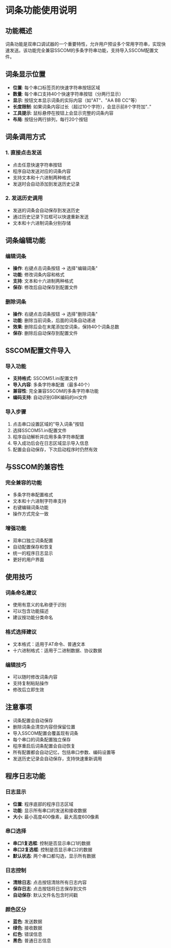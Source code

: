 # 词条功能使用说明

## 功能概述

词条功能是双串口调试器的一个重要特性，允许用户预设多个常用字符串，实现快速发送。该功能完全兼容SSCOM的多条字符串功能，支持导入SSCOM配置文件。

## 词条显示位置

- **位置**: 每个串口标签页的快速字符串按钮区域
- **数量**: 每个串口支持40个快速字符串按钮（分两行显示）
- **显示**: 按钮文本显示词条的实际内容（如"AT"、"AA BB CC"等）
- **长度限制**: 如果词条内容过长（超过10个字符），会显示前8个字符加".."
- **工具提示**: 鼠标悬停在按钮上会显示完整的词条内容
- **布局**: 按钮分两行排列，每行20个按钮

## 词条调用方式

### 1. 直接点击发送
- 点击任意快速字符串按钮
- 程序自动发送对应的词条内容
- 支持文本和十六进制两种格式
- 发送时会自动添加到发送历史记录

### 2. 发送历史调用
- 发送的词条会自动保存到发送历史
- 通过历史记录下拉框可以快速重新发送
- 文本和十六进制词条分别存储

## 词条编辑功能

### 编辑词条
- **操作**: 右键点击词条按钮 → 选择"编辑词条"
- **功能**: 修改词条内容和格式
- **支持**: 文本和十六进制两种格式
- **保存**: 修改后自动保存到配置文件

### 删除词条
- **操作**: 右键点击词条按钮 → 选择"删除词条"
- **功能**: 删除当前词条，后面的词条自动递进
- **效果**: 删除后会在末尾添加空词条，保持40个词条总数
- **保存**: 删除后自动保存到配置文件

## SSCOM配置文件导入

### 导入功能
- **支持格式**: SSCOM51.ini配置文件
- **导入内容**: 多条字符串配置（最多40个）
- **兼容性**: 完全兼容SSCOM的多条字符串功能
- **编码支持**: 自动识别GBK编码的ini文件

### 导入步骤
1. 点击串口设置区域的"导入词条"按钮
2. 选择SSCOM51.ini配置文件
3. 程序自动解析并应用多条字符串配置
4. 导入成功后会在日志区域显示导入信息
5. 配置会自动保存，下次启动程序时仍然有效

## 与SSCOM的兼容性

### 完全兼容的功能
- 多条字符串配置格式
- 文本和十六进制字符串支持
- 右键编辑词条功能
- 操作方式完全一致

### 增强功能
- 双串口独立词条配置
- 自动配置保存和恢复
- 统一的程序日志显示
- 更好的用户界面

## 使用技巧

### 词条命名建议
- 使用有意义的名称便于识别
- 可以包含功能描述
- 建议按功能分类命名

### 格式选择建议
- 文本格式：适用于AT命令、普通文本
- 十六进制格式：适用于二进制数据、协议数据

### 编辑技巧
- 可以随时修改词条内容
- 支持复制粘贴操作
- 修改后立即生效

## 注意事项

- 词条配置会自动保存
- 删除词条会清空内容但保留位置
- 导入SSCOM配置会覆盖现有词条
- 每个串口的词条配置独立保存
- 程序重启后词条配置会自动恢复
- 所有配置都会自动记忆，包括串口参数、编码设置等
- 发送历史记录会自动保存，支持快速重新调用

## 程序日志功能

### 日志显示
- **位置**: 程序底部的程序日志区域
- **功能**: 显示所有串口的发送和接收数据
- **大小**: 最小高度400像素，最大高度600像素

### 串口选择
- **串口1复选框**: 控制是否显示串口1的数据
- **串口2复选框**: 控制是否显示串口2的数据
- **默认状态**: 两个串口都勾选，显示所有数据

### 日志控制
- **清除日志**: 点击按钮清除所有日志内容
- **保存日志**: 点击按钮将日志保存到文件
- **自动保存**: 默认文件名包含时间戳

### 颜色区分
- **蓝色**: 发送数据
- **绿色**: 接收数据
- **红色**: 错误信息
- **黑色**: 普通日志信息 